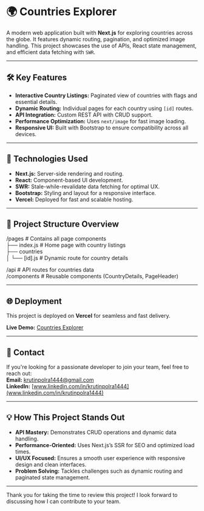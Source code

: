# 🌍 Countries Explorer

A modern web application built with **Next.js** for exploring countries across the globe. It features dynamic routing, pagination, and optimized image handling. This project showcases the use of APIs, React state management, and efficient data fetching with `SWR`.  

---

## 🛠️ Key Features
- **Interactive Country Listings:** Paginated view of countries with flags and essential details.
- **Dynamic Routing:** Individual pages for each country using `[id]` routes.
- **API Integration:** Custom REST API with CRUD support.
- **Performance Optimization:** Uses `next/image` for fast image loading.
- **Responsive UI:** Built with Bootstrap to ensure compatibility across all devices.

---

## 🚀 Technologies Used
- **Next.js:** Server-side rendering and routing.
- **React:** Component-based UI development.
- **SWR:** Stale-while-revalidate data fetching for optimal UX.
- **Bootstrap:** Styling and layout for a responsive interface.
- **Vercel:** Deployed for fast and scalable hosting.

---

## 📁 Project Structure Overview

/pages               # Contains all page components   
├── index.js         # Home page with country listings   
├── countries          
│   └── [id].js      # Dynamic route for country details  

/api                 # API routes for countries data   
/components          # Reusable components (CountryDetails, PageHeader)  

---

## 🌐 Deployment
This project is deployed on **Vercel** for seamless and fast delivery.  

**Live Demo:** [Countries Explorer](https://your-vercel-app-url.vercel.app)

---

## 📧 Contact
If you're looking for a passionate developer to join your team, feel free to reach out:  
**Email:** krutinpolra1444@gmail.com  
**LinkedIn:** [www.linkedin.com/in/krutinpolra1444](www.linkedin.com/in/krutinpolra1444)

---

## 💡 How This Project Stands Out
- **API Mastery:** Demonstrates CRUD operations and dynamic data handling.
- **Performance-Oriented:** Uses Next.js’s SSR for SEO and optimized load times.
- **UI/UX Focused:** Ensures a smooth user experience with responsive design and clean interfaces.
- **Problem Solving:** Tackles challenges such as dynamic routing and paginated state management.

---

Thank you for taking the time to review this project! I look forward to discussing how I can contribute to your team.
